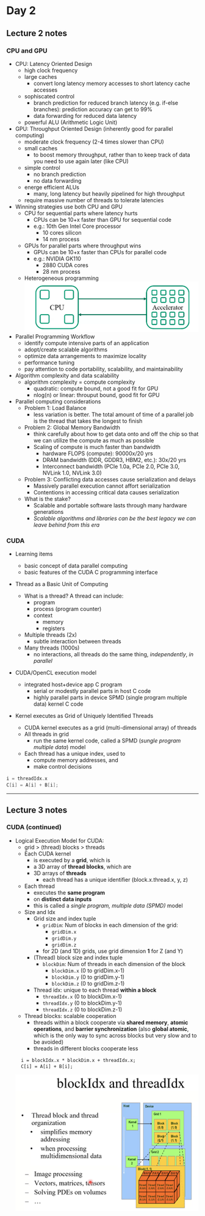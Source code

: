 # Day 2 

## Lecture 2 notes

### CPU and GPU

- CPU: Latency Oriented Design
  - high clock frequency
  - large caches
    - convert long latency memory accesses to short latency cache accesses
  - sophiscated control
    - branch prediction for reduced branch latency (e.g. if-else branches): prediction accuracy can get to 99%
    - data forwarding for reduced data latency
  - powerful ALU (Arithmetic Logic Unit)
- GPU: Throughput Oriented Design (inherently good for parallel computing)
  - moderate clock frequency (2-4 times slower than CPU)
  - small caches
    - to boost memory throughput, rather than to keep track of data you need to use again later (like CPU)
  - simple control
    - no branch prediction
    - no data forwarding
  - energe efficient ALUs
    - many, long latency but heavily pipelined for high throughput
  - require massive number of threads to tolerate latencies
- Winning strategies use both CPU and GPU
  - CPU for sequential parts where latency hurts
    - CPUs can be 10+x faster than GPU for sequential code
    - e.g.: 10th Gen Intel Core processor
      - 10 cores silicon
      - 14 nm process
  - GPUs for parallel parts where throughput wins
    - GPUs can be 10+x faster than CPUs for parallel code
    - e.g.: NVIDIA GK110
      - 2880 CUDA cores
      - 28 nm process
  - Heterogeneous programming
  ![CPU and GPU accelerator](media/CPU-GPU.png)
- Parallel Programming Workflow
  - identify compute intensive parts of an application
  - adopt/create scalable algorithms
  - optimize data arrangements to maximize locality
  - performance tuning
  - pay attention to code portability, scalability, and maintainability
- Algorithm complexity and data scalability
  - algorithm complexity = compute complexity
    - quadratic: compute bound, not a good fit for GPU
    - nlog(n) or linear: throuput bound, good fit for GPU
- Parallel computing considerations
  - Problem 1: Load Balance
    - less variation is better. The total amount of time of a parallel job is the thread that takes the longest to finish
  - Problem 2: Global Memory Bandwidth
    - think carefully about how to get data onto and off the chip so that we can utilize the compute as much as possible
    - Scaling of compute is much faster than bandwidth
      - hardware FLOPS (compute): 90000x/20 yrs
      - DRAM bandwidth (DDR, GDDR3, HBM2, etc.): 30x/20 yrs
      - Interconnect bandwidth (PCIe 1.0a, PCIe 2.0, PCIe 3.0, NVLink 1.0, NVLink 3.0)
  - Problem 3: Conflicting data accesses cause serialization and delays
    - Massively parallel execution cannot affort serialization
    - Contentions in accessing critical data causes serialization
  - What is the stake?
    - Scalable and portable software lasts through many hardware generations
    - *Scalable algorithms and libraries can be the best legacy we can leave behind from this era*

### CUDA

- Learning items
  - basic concept of data parallel computing
  - basic features of the CUDA C programming interface

- Thread as a Basic Unit of Computing
  - What is a thread? A thread can include:
    - program
    - process (program counter)
    - context
      - memory
      - registers
  - Multiple threads (2x)
    - subtle interaction between threads
  - Many threads (1000s)
    - no interactions, all threads do the same thing, *independently*, *in parallel*
- CUDA/OpenCL execution model
  - integrated host+device app C program
    - serial or modestly parallel parts in host C code
    - highly parallel parts in device SPMD (single program multiple data) kernel C code
- Kernel executes as Grid of Uniquely Identified Threads
  - CUDA kernel executes as a grid (multi-dimensional array) of threads
  - All threads in grid
    - run the same kernel code, called a SPMD (*sungle program multiple data*) model
  - Each thread has a unique index, used to
    - compute memory addresses, and
    - make control decisions
```C
i = threadIdx.x
C[i] = A[i] + B[i];
```
---
## Lecture 3 notes

### CUDA (continued)
- Logical Execution Model for CUDA: 
  - grid > (thread) blocks > threads
  - Each CUDA kernel
    - is executed by a **grid**, which is
    - a 3D array of **thread blocks**, which are
    - 3D arrays of **threads**
      - each thread has a unique identifier (block.x.thread.x, y, z)
  - Each thread
    - executes the **same program**
    - on **distinct data inputs**
    - this is called a *single program, multiple data (SPMD)* model
  - Size and Idx
    - Grid size and index tuple
      - `gridDim`: Num of blocks in each dimension of the grid: 
        - `gridDim.x`
        - `gridDim.y` 
        - `gridDim.z`
      - for 2D (and 1D) grids, use grid dimension **1** for Z (and Y)
    - (Thread) block size and index tuple
      - `blockDim`: Num of threads in each dimension of the block
        - `blockDim.x` (0 to gridDim.x-1)
        - `blockDim.y` (0 to gridDim.y-1)
        - `blockDim.z` (0 to gridDim.z-1)
    - Thread idx: unique to each thread **within a block**
      - `threadIdx.x` (0 to blockDim.x-1)
      - `threadIdx.y` (0 to blockDim.y-1)
      - `threadIdx.z` (0 to blockDim.z-1)
  - Thread blocks: scalable cooperation
    - threads within a block cooperate via **shared memory**, **atomic operations**, and **barrier synchronization** (also **global atomic**, which is the only way to sync across blocks but very slow and to be avoided)
    - threads in different blocks cooperate less
  ```
    i = blockIdx.x * blockDim.x + threadIdx.x;
    C[i] = A[i] + B[i];
  ```
  ![blockIdx and threadIdx](media/blockIdx%20and%20threadIdx.png)